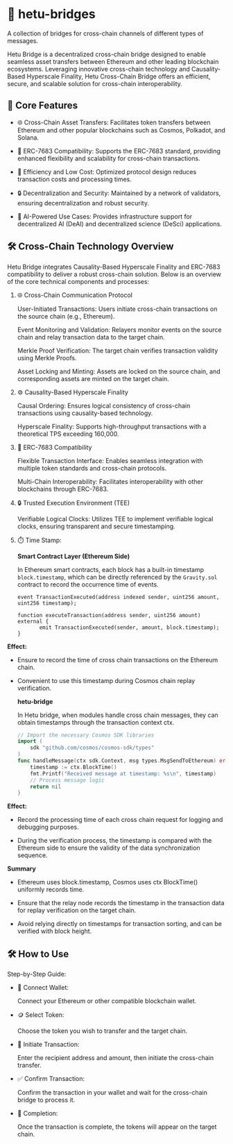 # 🌉 hetu-bridges

A collection of bridges for cross-chain channels of different types of messages.

Hetu Bridge is a decentralized cross-chain bridge designed to enable seamless asset transfers between Ethereum and other leading blockchain ecosystems. Leveraging innovative cross-chain technology and Causality-Based Hyperscale Finality, Hetu Cross-Chain Bridge offers an efficient, secure, and scalable solution for cross-chain interoperability.
## 🚀 Core Features

- 🌐 Cross-Chain Asset Transfers: Facilitates token transfers between Ethereum and other popular blockchains such as Cosmos, Polkadot, and Solana.

- 🔗 ERC-7683 Compatibility: Supports the ERC-7683 standard, providing enhanced flexibility and scalability for cross-chain transactions.

- 💸 Efficiency and Low Cost: Optimized protocol design reduces transaction costs and processing times.

- 🔒 Decentralization and Security: Maintained by a network of validators, ensuring decentralization and robust security.

- 🤖 AI-Powered Use Cases: Provides infrastructure support for decentralized AI (DeAI) and decentralized science (DeSci) applications.

## 🛠️ Cross-Chain Technology Overview

Hetu Bridge integrates Causality-Based Hyperscale Finality and ERC-7683 compatibility to deliver a robust cross-chain solution. Below is an overview of the core technical components and processes:
1. 🌐 Cross-Chain Communication Protocol

    User-Initiated Transactions: Users initiate cross-chain transactions on the source chain (e.g., Ethereum).

    Event Monitoring and Validation: Relayers monitor events on the source chain and relay transaction data to the target chain.

    Merkle Proof Verification: The target chain verifies transaction validity using Merkle Proofs.

    Asset Locking and Minting: Assets are locked on the source chain, and corresponding assets are minted on the target chain.

2. ⚙️ Causality-Based Hyperscale Finality

    Causal Ordering: Ensures logical consistency of cross-chain transactions using causality-based technology.

    Hyperscale Finality: Supports high-throughput transactions with a theoretical TPS exceeding 160,000.

3. 🔗 ERC-7683 Compatibility

    Flexible Transaction Interface: Enables seamless integration with multiple token standards and cross-chain protocols.

    Multi-Chain Interoperability: Facilitates interoperability with other blockchains through ERC-7683.

4. 🔒 Trusted Execution Environment (TEE)

    Verifiable Logical Clocks: Utilizes TEE to implement verifiable logical clocks, ensuring transparent and secure timestamping.

5. ⏱️ Time Stamp:

    **Smart Contract Layer (Ethereum Side)**

    In Ethereum smart contracts, each block has a built-in timestamp `block.timestamp`, which can be directly referenced by the `Gravity.sol` contract to record the occurrence time of events.

    ```solidity
    event TransactionExecuted(address indexed sender, uint256 amount, uint256 timestamp);

    function executeTransaction(address sender, uint256 amount) external {
           emit TransactionExecuted(sender, amount, block.timestamp);
    }

**Effect:**

- Ensure to record the time of cross chain transactions on the Ethereum chain.

- Convenient to use this timestamp during Cosmos chain replay verification.

    **hetu-bridge**

    In Hetu bridge, when modules handle cross chain messages, they can obtain timestamps through the transaction context ctx.

    ```go
    // Import the necessary Cosmos SDK libraries
    import (
        sdk "github.com/cosmos/cosmos-sdk/types"
    )
    func handleMessage(ctx sdk.Context, msg types.MsgSendToEthereum) error {
        timestamp := ctx.BlockTime()
        fmt.Printf("Received message at timestamp: %s\n", timestamp)
        // Process message logic
        return nil
    }

**Effect:**

- Record the processing time of each cross chain request for logging and debugging purposes.

- During the verification process, the timestamp is compared with the Ethereum side to ensure the validity of the data synchronization sequence.

**Summary**

- Ethereum uses block.timestamp, Cosmos uses ctx BlockTime() uniformly records time.

- Ensure that the relay node records the timestamp in the transaction data for replay verification on the target chain.

- Avoid relying directly on timestamps for transaction sorting, and can be verified with block height.

## 🛠️ How to Use
Step-by-Step Guide:

- 🔗 Connect Wallet:

    Connect your Ethereum or other compatible blockchain wallet.

- 🪙 Select Token:

    Choose the token you wish to transfer and the target chain.

- 🚀 Initiate Transaction:

    Enter the recipient address and amount, then initiate the cross-chain transfer.

- ✅ Confirm Transaction:

    Confirm the transaction in your wallet and wait for the cross-chain bridge to process it.

- 🎉 Completion:

    Once the transaction is complete, the tokens will appear on the target chain.
